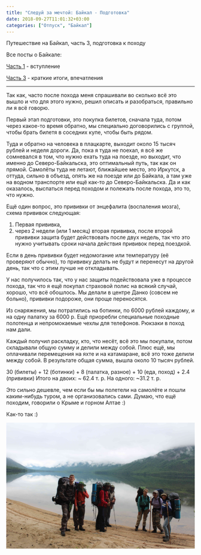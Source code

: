 ```yaml
---
title: "Следуй за мечтой: Байкал - Подготовка"
date: 2018-09-27T11:01:32+03:00
categories: ["Отпуск", "Байкал"]
---
```


Путешествие на Байкал, часть 3, подготовка к походу

<!--more-->

Все посты о Байкале:

[Часть 1](https://arybin93.github.io/posts/22_baikal_1/) - вступление

[Часть 3](https://arybin93.github.io/posts/23_baikal_2/) - краткие итоги, впечатления

---

Так как, часто после похода меня спрашивали во сколько всё это вышло и что для этого нужно, 
решил описать и разобраться, правильно ли я всё говорю.

Первый этап подготовки, это покупка билетов, сначала туда, потом через какое-то время обратно, 
мы специально договорились с группой, чтобы брать билетя в соседних купе, чтобы быть рядом.

Туда и обратно на человека в плацкарте, выходит около 15 тысяч рублей и неделя дороги.
Да, пока я туда не поехал, я всё же сомневался в том, что нужно ехать туда на поезде, но выходит,
что именно до Северо-Байкальска, это оптимальный путь, так как он прямой. 
Самолёты туда не летают, ближайшее место, это Иркутск, а оттуда, сильно в объезд, 
опять же на поезде или до Байкала, а там уже на водном транспорте или ещё как-то до Северо-Байкальска.
Да и как оказалось, выспаться перед походом и полежать после похода, это то, что нужно.

Ещё один вопрос, это прививки от энцефалита (воспаления мозга), схема прививок следующая:

1) Первая прививка, 
2) через 2 недели (или 1 месяц) вторая прививка, после второй прививки защита будет действовать после двух недель, 
так что это нужно учитывать сроки начала действия прививок перед поездкой.

Если в день прививки будет недомогание или температуру (её проверяют обычно), то прививку делать не будут 
и перенесут на другой день, так что с этим лучше не откладывать.

У нас получилось так, что у нас защиты подействовала уже в процессе похода, 
так что я ещё покупал страховой полис на всякий случай, хорошо, что всё обошлось. 
Мы делали в центре Данко (совсем не больно), прививки подороже, они проще переносятся.

Из снаряжения, мы потратились на ботинки, по 6000 рублей каждому, и на одну палатку за 6000 р. 
Ещё приоребли специальные походные полотенца и непромокаемые чехлы для телефонов. Рюкзаки в поход нам дали.

Каждый получил раскладку, кто, что несёт, всё это мы покупали, потом складывали общую сумму и делили между собой.
Плюс ещё, мы оплачивали перемещения на яхте и на катамаране, всё это тоже делили между собой.
В результате общая сумма, вышла около 10 тысяч рублей.

30 (билеты) + 12 (ботинки) + 8 (палатка, разное) + 10 (еда, поход) + 2.4 (прививки) 
Итого на двоих: ~ 62.4 т. р.
На одного: ~31.2 т. р.

Это сильно дешевле, чем если бы мы полетели на самолёте и пошли каким-нибудь туром, а не организовались сами.
Думаю, что ещё походим, говорили о Крыме и горном Алтае :)

Как-то так :)

![Baikal](/images/14_baikal_3.JPG "К выходу готовы, в полном обмундировании")
